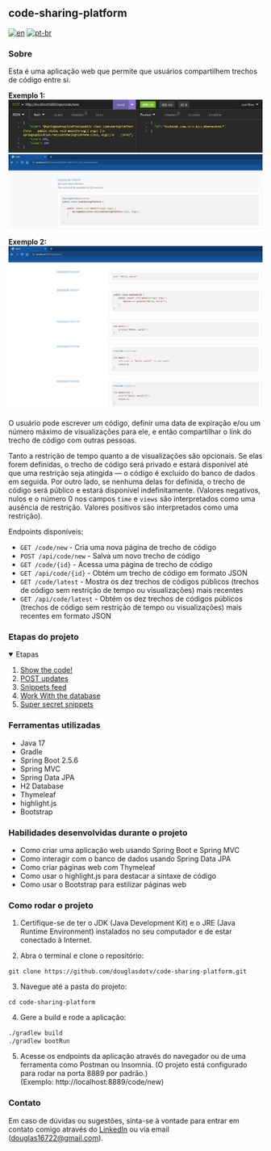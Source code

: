 ## code-sharing-platform

[![en](https://img.shields.io/badge/lang-en-red.svg)](https://github.com/douglasdotv/code-sharing-platform/blob/master/README.md)
[![pt-br](https://img.shields.io/badge/lang-pt--br-green.svg)](https://github.com/douglasdotv/code-sharing-platform/blob/master/README.pt-br.md)

### Sobre
Esta é uma aplicação web que permite que usuários compartilhem trechos de código entre si.

**Exemplo 1:**
![Screenshot 1](./screenshots/codesharingplatform1.jpg)
![Screenshot 2](./screenshots/codesharingplatform2.jpg)

**Exemplo 2:**
![Screenshot 3](./screenshots/codesharingplatform3.jpg)

O usuário pode escrever um código, definir uma data de expiração e/ou um número máximo de visualizações para ele, e então compartilhar o link do trecho de código com outras pessoas.

Tanto a restrição de tempo quanto a de visualizações são opcionais.
Se elas forem definidas, o trecho de código será privado e estará disponível até que uma restrição seja atingida — o código é excluído do banco de dados em seguida.
Por outro lado, se nenhuma delas for definida, o trecho de código será público e estará disponível indefinitamente.
(Valores negativos, nulos e o número 0 nos campos `time` e `views` são interpretados como uma ausência de restrição. Valores positivos são interpretados como uma restrição).

Endpoints disponíveis:

* `GET /code/new` - Cria uma nova página de trecho de código
* `POST /api/code/new` - Salva um novo trecho de código
* `GET /code/{id}` - Acessa uma página de trecho de código
* `GET /api/code/{id}` - Obtém um trecho de código em formato JSON
* `GET /code/latest` - Mostra os dez trechos de códigos públicos (trechos de código sem restrição de tempo ou visualizações) mais recentes
* `GET /api/code/latest` - Obtém os dez trechos de códigos públicos (trechos de código sem restrição de tempo ou visualizações) mais recentes em formato JSON

### Etapas do projeto
<details open="open">
  <summary>Etapas</summary>
  <ol>
  <li><a href="https://hyperskill.org/projects/130/stages/692/implement">Show the code!</a></li>
  <li><a href="https://hyperskill.org/projects/130/stages/693/implement">POST updates</a></li>
  <li><a href="https://hyperskill.org/projects/130/stages/694/implement">Snippets feed</a></li>
  <li><a href="https://hyperskill.org/projects/130/stages/695/implement">Work With the database</a></li>
  <li><a href="https://hyperskill.org/projects/130/stages/696/implement">Super secret snippets</a></li>
  </ol>
</details>

### Ferramentas utilizadas
* Java 17
* Gradle
* Spring Boot 2.5.6
* Spring MVC
* Spring Data JPA
* H2 Database
* Thymeleaf
* highlight.js
* Bootstrap

### Habilidades desenvolvidas durante o projeto
* Como criar uma aplicação web usando Spring Boot e Spring MVC
* Como interagir com o banco de dados usando Spring Data JPA
* Como criar páginas web com Thymeleaf
* Como usar o highlight.js para destacar a sintaxe de código
* Como usar o Bootstrap para estilizar páginas web

### Como rodar o projeto
1. Certifique-se de ter o JDK (Java Development Kit) e o JRE (Java Runtime Environment) instalados no seu computador e de estar conectado à Internet.

2. Abra o terminal e clone o repositório:
```
git clone https://github.com/douglasdotv/code-sharing-platform.git
```

3. Navegue até a pasta do projeto:
```
cd code-sharing-platform
```

4. Gere a build e rode a aplicação:
```
./gradlew build
./gradlew bootRun
```

5. Acesse os endpoints da aplicação através do navegador ou de uma ferramenta como Postman ou Insomnia.
   (O projeto está configurado para rodar na porta 8889 por padrão.)  
   (Exemplo: http://localhost:8889/code/new)

### Contato
Em caso de dúvidas ou sugestões, sinta-se à vontade para entrar em contato comigo através do [LinkedIn](https://www.linkedin.com/in/douglasdotv/) ou via email (douglas16722@gmail.com).